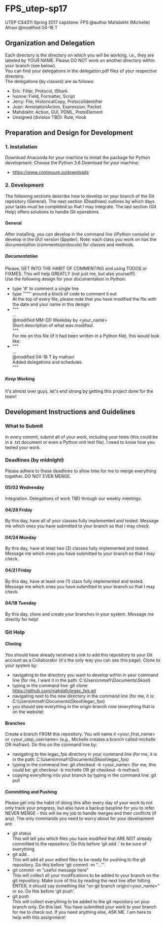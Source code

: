 # FPS_utep-sp17
UTEP CS4311 Spring 2017 capstone: FPS
@author Mahdokht (Michelle) Afravi
@modified 04-18 T

## Organization and Delegation
Each directory is the directory on which you will be working, i.e., they are labeled by YOUR NAME. Please DO NOT work on another directory within your branch (see below). <br />
You can find your delegations in the delegation.pdf files of your respective directory. <br />
The delegations (by classes) are as follows: <br />
  - Eric: Filter, Protocol, tShark
  - Ivonne: Field, Formatter, Script
  - Jerry: File, HistoricalCopy, ProtocolIdentifier
  - Juan: AnnotationAction, Expression, Packet
  - Mahdokht: Action, GUI, PDML, ProtoElement
  - Unsigned (division TBD): Rule, Hook

## Preparation and Design for Development
### 1. Installation
Download Anaconda for your machine to install the package for Python development. Choose the Python 3.6 Download for your machine:
  - https://www.continuum.io/downloads
### 2. Development
The following sections describe how to develop on your branch of the Git repository (General). The next section (Deadlines) outlines by which days your tasks must be completed so that I may integrate. The last section (Git Help) offers solutions to handle Git operations.
#### General
After installing, you can develop in the command line (iPython console) or develop in the GUI version (Spyder). Note: each class you work on has the documentation (comments/protocols) for classes and methods.
##### Documentation
Please, GET INTO THE HABIT OF COMMENTING and using TODOS or FIXMES. This will help GREATLY (not just me, but also yourself!). <br />
Use the following design for your documentation in Python:
  - type '#' to comment a single line
  - type '"""' around a block of code to comment it out <br />
At the top of every file, please note that you have modified the file with the date and your name in this design:
  - """ <br />
       ... <br />
       @modified MM-DD Weekday by <your_name> <br />
	   Short description of what was modified. <br />
    """ <br />
For me on this file (if it had been written in a Python file), this would look like:
  - """ <br />
       ... <br />
	   @modified 04-18 T by mafravi <br />
	   Added delegations and schedules. <br />
    """
##### Keep Working
It's almost over guys, let's end strong by getting this project done for the team!

## Development Instructions and Guidelines
### What to Submit
In every commit, submit all of your work, including your tests (this could be in a .txt document or even a Python unit test file). I need to know how you tested your work.
### Deadlines (by midnight)
Please adhere to these deadlines to allow time for me to merge everything together. DO NOT EVER MERGE.
#### 05/03 Wednesday
Integration. Delegations of work TBD through our weekly meetings.
#### 04/28 Friday
By this day, have all of your classes fully implemented and tested. Message me which ones you have submitted to your branch so that I may check.
#### 04/24 Monday
By this day, have at least two (2) classes fully implemented and tested. Message me which ones you have submitted to your branch so that I may check.
#### 04/21 Friday
By this day, have at least one (1) class fully implemented and tested. Message me which ones you have submitted to your branch so that I may check.
#### 04/18 Tuesday
By this day, clone and create your branches in your system. Message me directly for help!
### Git Help
#### Cloning
You should have already received a link to add this repository to your Git account as a Collaborator (it's the only way you can see this page). Clone to your system by:
  - navigating to the directory you want to develop within in your command line (for me, I want it in the path: C:\Users\mmafr\Documents\Skool\)
  - typing in the command line: git clone https://github.com/mahdafr/legac_fps.git
  - navigating next to the new directory in the command line (for me, it is: C:\Users\mmafr\Documents\Skool\legac_fps)
  - you should see everything in the origin branch now (everything that is on the website)
#### Branches
Create a branch FROM this repository. You will name it <your_first_name> or <your_utep_username> (e.g., Michelle creates a branch called michelle OR mafravi). Do this on the command line by:
  - navigating to the legac_fps directory in your command line (for me, it is in the path: C:\Users\mmafr\Documents\Skool\legac_fps)
  - typing in the command line: git checkout -b <your_name> (for me, this could be: git checkout -b michelle OR git checkout -b mafravi)
  - copying everything into your branch by typing in the command line: git pull
#### Committing and Pushing
Please get into the habit of doing this after every day of your work to not only track your progress, but also have a backup baseline for you to refer. <br />
NEVER MERGE - this will be my job to handle merges and their conflicts (if any). The only commands you need to worry about for your development are:
  - git status <br />
    This will tell you which files you have modified that ARE NOT already committed to the repository. Do this before 'git add .' to be sure of everything.
  - git add . <br />
    This will add all your edited files to be ready for pushing to the git repository. Do this before 'git commit -m "..."'.
  - git commit -m "useful message here" <br />
    This will collect all your modifications to be added to your branch on the git repository. Make sure of this by reading the next line after hitting ENTER, it should say something like "on git branch origin/<your_name>" or so. Do this before 'git push'.
  - git push <br />
    This will collect everything to be added to the git repository on your branch only. Do this last. You have submitted your work to your branch for me to check out.
If you need anything else, ASK ME. I am here to help with this assignment!